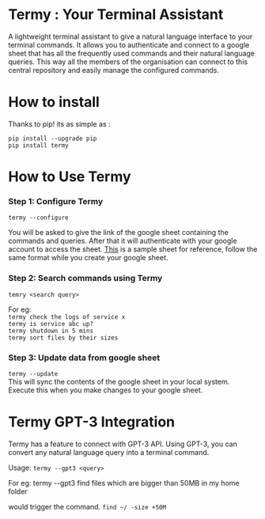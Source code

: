 Termy : Your Terminal Assistant
=========
A lightweight terminal assistant to give a natural language interface to your terminal commands. It allows you to authenticate and connect to a google sheet that has all the frequently used commands and their natural language queries. This way all the members of the organisation can connect to this central repository and easily manage the configured commands. 



How to install
============
Thanks to pip! its as simple as :

```
pip install --upgrade pip
pip install termy
```


How to Use Termy
=============

### Step 1: Configure Termy
```termy --configure```

You will be asked to give the link of the google sheet containing the commands and queries. After that it will authenticate with your google account to access the sheet. [This](https://docs.google.com/spreadsheets/d/1-wtkODsgt0EJzARAo7BBNOXwkd1W3vDiPH1HZoyskXI/edit?usp=sharing) is a sample sheet for reference, follow the same format while you create your google sheet.

### Step 2: Search commands using Termy
```temry <search query>```

For eg: \
`termy check the logs of service x` \
`termy is service abc up?` \
`termy shutdown in 5 mins` \
`termy sort files by their sizes`


### Step 3: Update data from google sheet
```termy --update``` \
This will sync the contents of the google sheet in your local system. Execute this when you make changes to your google sheet.


Termy GPT-3 Integration
=============

Termy has a feature to connect with GPT-3 API. Using GPT-3, you can convert any natural language query into 
a terminal command. 

Usage: 
```termy --gpt3 <query>```

For eg: 
termy --gpt3 find files which are bigger than 50MB in my home folder

would trigger the command. 
`find ~/ -size +50M`
